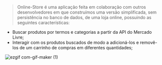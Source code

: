 > Online-Store é uma aplicação feita em colaboração com outros desenvolvedores em que construímos uma versão simplificada, sem persistência no banco de dados, de uma loja online, possuindo as seguintes características: 
- Buscar produtos por termos e categorias a partir da API do Mercado Livre;
- Interagir com os produtos buscados de modo a adicioná-los e removê-los de um carrinho de compras em diferentes quantidades;


![ezgif com-gif-maker (1)](https://user-images.githubusercontent.com/108767928/209697840-a5b84bfd-6748-4f8c-9e7f-90a40b35c860.gif)
